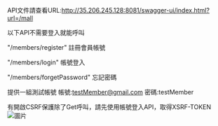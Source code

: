 API文件請查看URL:http://35.206.245.128:8081/swagger-ui/index.html?url=/mall

以下API不需要登入就能呼叫

"/members/register"       註冊會員帳號

"/members/login"          帳號登入

"/members/forgetPassword" 忘記密碼

提供一組測試帳號 帳號:testMember@gmail.com 密碼:testMember

有開啟CSRF保護除了Get呼叫，請先使用帳號登入API，取得XSRF-TOKEN
![圖片](https://github.com/Hugo-Fan/Hugodemo-mall/assets/163747982/8bcc5099-d3cc-4edd-9a12-5c2cc523cd86)

